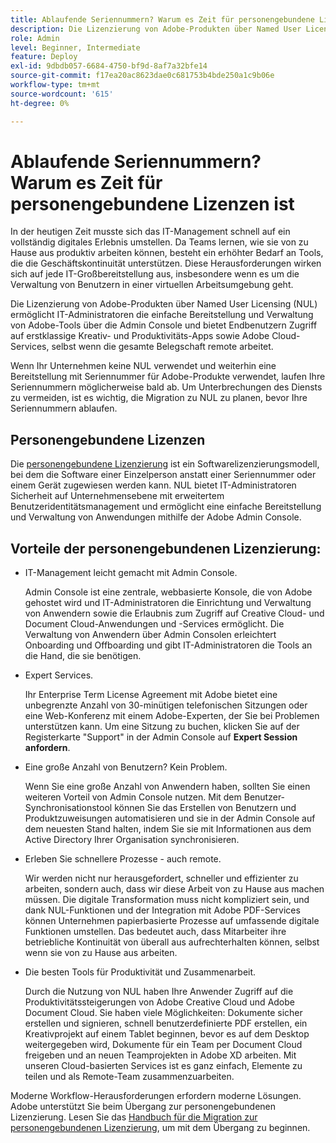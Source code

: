 ```yaml
---
title: Ablaufende Seriennummern? Warum es Zeit für personengebundene Lizenzen ist
description: Die Lizenzierung von Adobe-Produkten über Named User Licensing (NUL) ermöglicht IT-Administratoren die einfache Bereitstellung und Verwaltung von Adobe-Tools über die Admin Console und bietet Endbenutzern Zugriff auf erstklassige Kreativ- und Produktivitäts-Apps sowie Adobe Cloud-Services, selbst wenn die gesamte Belegschaft remote arbeitet
role: Admin
level: Beginner, Intermediate
feature: Deploy
exl-id: 9dbdb057-6684-4750-bf9d-8af7a32bfe14
source-git-commit: f17ea20ac8623dae0c681753b4bde250a1c9b06e
workflow-type: tm+mt
source-wordcount: '615'
ht-degree: 0%

---
```


# Ablaufende Seriennummern? Warum es Zeit für personengebundene Lizenzen ist

In der heutigen Zeit musste sich das IT-Management schnell auf ein vollständig digitales Erlebnis umstellen. Da Teams lernen, wie sie von zu Hause aus produktiv arbeiten können, besteht ein erhöhter Bedarf an Tools, die die Geschäftskontinuität unterstützen. Diese Herausforderungen wirken sich auf jede IT-Großbereitstellung aus, insbesondere wenn es um die Verwaltung von Benutzern in einer virtuellen Arbeitsumgebung geht.

Die Lizenzierung von Adobe-Produkten über Named User Licensing (NUL) ermöglicht IT-Administratoren die einfache Bereitstellung und Verwaltung von Adobe-Tools über die Admin Console und bietet Endbenutzern Zugriff auf erstklassige Kreativ- und Produktivitäts-Apps sowie Adobe Cloud-Services, selbst wenn die gesamte Belegschaft remote arbeitet.

Wenn Ihr Unternehmen keine NUL verwendet und weiterhin eine Bereitstellung mit Seriennummer für Adobe-Produkte verwendet, laufen Ihre Seriennummern möglicherweise bald ab. Um Unterbrechungen des Diensts zu vermeiden, ist es wichtig, die Migration zu NUL zu planen, bevor Ihre Seriennummern ablaufen.

## Personengebundene Lizenzen

Die [personengebundene Lizenzierung](https://helpx.adobe.com/enterprise/using/licensing.html) ist ein Softwarelizenzierungsmodell, bei dem die Software einer Einzelperson anstatt einer Seriennummer oder einem Gerät zugewiesen werden kann. NUL bietet IT-Administratoren Sicherheit auf Unternehmensebene mit erweitertem Benutzeridentitätsmanagement und ermöglicht eine einfache Bereitstellung und Verwaltung von Anwendungen mithilfe der Adobe Admin Console.

## Vorteile der personengebundenen Lizenzierung:

* IT-Management leicht gemacht mit Admin Console.

  Admin Console ist eine zentrale, webbasierte Konsole, die von Adobe gehostet wird und IT-Administratoren die Einrichtung und Verwaltung von Anwendern sowie die Erlaubnis zum Zugriff auf Creative Cloud- und Document Cloud-Anwendungen und -Services ermöglicht. Die Verwaltung von Anwendern über Admin Consolen erleichtert Onboarding und Offboarding und gibt IT-Administratoren die Tools an die Hand, die sie benötigen.

* Expert Services.

  Ihr Enterprise Term License Agreement mit Adobe bietet eine unbegrenzte Anzahl von 30-minütigen telefonischen Sitzungen oder eine Web-Konferenz mit einem Adobe-Experten, der Sie bei Problemen unterstützen kann. Um eine Sitzung zu buchen, klicken Sie auf der Registerkarte &quot;Support&quot; in der Admin Console auf **Expert Session anfordern**.

* Eine große Anzahl von Benutzern? Kein Problem.

  Wenn Sie eine große Anzahl von Anwendern haben, sollten Sie einen weiteren Vorteil von Admin Console nutzen. Mit dem Benutzer-Synchronisationstool können Sie das Erstellen von Benutzern und Produktzuweisungen automatisieren und sie in der Admin Console auf dem neuesten Stand halten, indem Sie sie mit Informationen aus dem Active Directory Ihrer Organisation synchronisieren.

* Erleben Sie schnellere Prozesse - auch remote.

  Wir werden nicht nur herausgefordert, schneller und effizienter zu arbeiten, sondern auch, dass wir diese Arbeit von zu Hause aus machen müssen. Die digitale Transformation muss nicht kompliziert sein, und dank NUL-Funktionen und der Integration mit Adobe PDF-Services können Unternehmen papierbasierte Prozesse auf umfassende digitale Funktionen umstellen. Das bedeutet auch, dass Mitarbeiter ihre betriebliche Kontinuität von überall aus aufrechterhalten können, selbst wenn sie von zu Hause aus arbeiten.

* Die besten Tools für Produktivität und Zusammenarbeit.

  Durch die Nutzung von NUL haben Ihre Anwender Zugriff auf die Produktivitätssteigerungen von Adobe Creative Cloud und Adobe Document Cloud. Sie haben viele Möglichkeiten: Dokumente sicher erstellen und signieren, schnell benutzerdefinierte PDF erstellen, ein Kreativprojekt auf einem Tablet beginnen, bevor es auf dem Desktop weitergegeben wird, Dokumente für ein Team per Document Cloud freigeben und an neuen Teamprojekten in Adobe XD arbeiten. Mit unseren Cloud-basierten Services ist es ganz einfach, Elemente zu teilen und als Remote-Team zusammenzuarbeiten.

Moderne Workflow-Herausforderungen erfordern moderne Lösungen. Adobe unterstützt Sie beim Übergang zur personengebundenen Lizenzierung. Lesen Sie das [Handbuch für die Migration zur personengebundenen Lizenzierung](https://offers.adobe.com/content/dam/offer-manager/en/na/marketing/CCE/Adobe_Named_User_Licensing_Migration_Guide.pdf), um mit dem Übergang zu beginnen.
